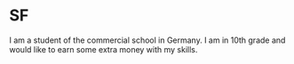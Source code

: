 # SF
 I am a student of the commercial school in Germany. I am in 10th grade and would like to earn some extra money with my skills.
